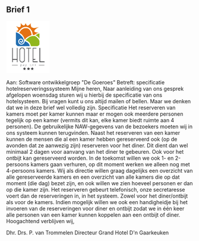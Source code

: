 ## Brief 1


![](figures/logo_hotel.png "logo hotel")
 
Aan: Software ontwikkelgroep &quot;De Goeroes&quot;
Betreft: specificatie hotelreserveringssysteem
Mijne heren,
Naar aanleiding van ons gesprek afgelopen woensdag sturen wij u hierbij de specificatie van ons hotelsysteem. Bij vragen kunt u ons altijd mailen of bellen. Maar we denken dat we in deze brief wel volledig zijn.
Specificatie
Het reserveren van kamers moet per kamer kunnen maar er mogen ook meerdere personen tegelijk op een kamer (vermits dit kan, elke kamer biedt ruimte aan 4 personen). De gebruikelijke NAW-gegevens van de bezoekers moeten wij in ons systeem kunnen terugvinden.
Naast het reserveren van een kamer kunnen de mensen die al een kamer hebben gereserveerd ook (op de avonden dat ze aanwezig zijn) reserveren voor het diner. Dit dient dan wel minimaal 2 dagen voor aanvang van het diner te gebeuren. Ook voor het ontbijt kan gereserveerd worden.
In de toekomst willen we ook 1- en 2-persoons kamers gaan verhuren, op dit moment werken we alleen nog met 4-persoons kamers.
Wij als directie willen graag dagelijks een overzicht van alle gereserveerde kamers en een overzicht van alle kamers die op dat moment (die dag) bezet zijn, en ook willen we zien hoeveel personen er dan op die kamer zijn.
Het reserveren gebeurt telefonisch, onze secretaresse voert dan de reserveringen in, in het systeem. Zowel voor het diner/ontbijt als voor de kamers. 
Indien mogelijk willen we ook een handigheidje bij het invoeren van de reserveringen voor diner en ontbijt zodat we in één keer alle personen van een kamer kunnen koppelen aan een ontbijt of diner.
Hoogachtend verblijven wij,

Dhr. Drs. P. van Trommelen
Directeur Grand Hotel D'n Gaarkeuken
